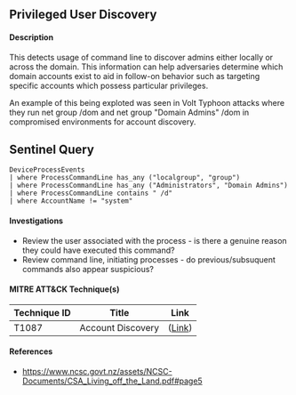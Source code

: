 ## Privileged User Discovery

#### Description
This detects usage of command line to discover admins either locally or across the domain. This information can help adversaries determine which domain accounts exist to aid in follow-on behavior such as targeting specific accounts which possess particular privileges.

An example of this being exploted was seen in Volt Typhoon attacks where they run net group /dom and net group "Domain Admins" /dom in compromised environments for account discovery.

## Sentinel Query
```KQL
DeviceProcessEvents
| where ProcessCommandLine has_any ("localgroup", "group")
| where ProcessCommandLine has_any ("Administrators", "Domain Admins")
| where ProcessCommandLine contains " /d"
| where AccountName != "system"
```

#### Investigations
- Review the user associated with the process - is there a genuine reason they could have executed this command?
- Review command line, initiating processes - do previous/subsuquent commands also appear suspicious?

#### MITRE ATT&CK Technique(s)
| Technique ID | Title    | Link    |
| ---  | --- | --- |
| T1087 | Account Discovery | ([Link](https://attack.mitre.org/techniques/T1087/)) |

#### References
-  https://www.ncsc.govt.nz/assets/NCSC-Documents/CSA_Living_off_the_Land.pdf#page5

